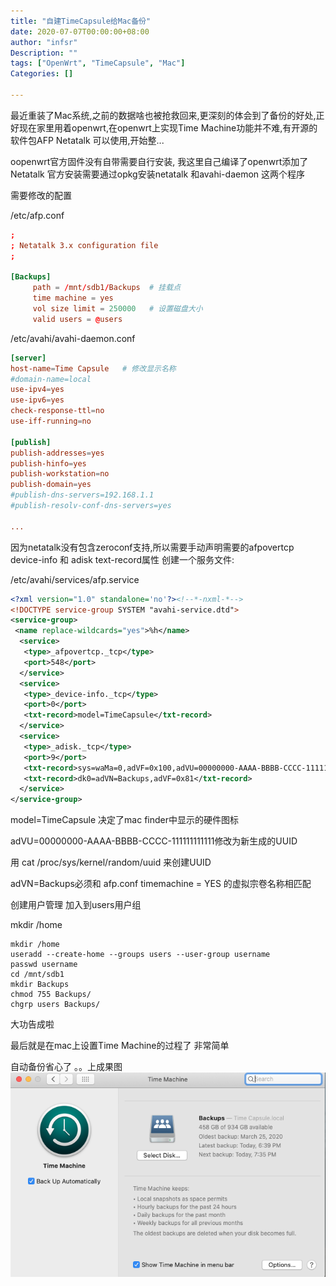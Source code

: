 ```yaml
---
title: "自建TimeCapsule给Mac备份"
date: 2020-07-07T00:00:00+08:00
author: "infsr"
Description: ""
tags: ["OpenWrt", "TimeCapsule", "Mac"]
Categories: []

---
```



  最近重装了Mac系统,之前的数据啥也被抢救回来,更深刻的体会到了备份的好处,正好现在家里用着openwrt,在openwrt上实现Time Machine功能并不难,有开源的软件包AFP Netatalk 可以使用,开始整...

<!--more-->

  oopenwrt官方固件没有自带需要自行安装, 我这里自己编译了openwrt添加了Netatalk 官方安装需要通过opkg安装netatalk 和avahi-daemon 这两个程序



需要修改的配置

/etc/afp.conf

```toml
;
; Netatalk 3.x configuration file
;

[Backups]
     path = /mnt/sdb1/Backups  # 挂载点
     time machine = yes
     vol size limit = 250000   # 设置磁盘大小
     valid users = @users
```

/etc/avahi/avahi-daemon.conf

```toml
[server]
host-name=Time Capsule   # 修改显示名称
#domain-name=local
use-ipv4=yes
use-ipv6=yes
check-response-ttl=no
use-iff-running=no

[publish]
publish-addresses=yes
publish-hinfo=yes
publish-workstation=no
publish-domain=yes
#publish-dns-servers=192.168.1.1
#publish-resolv-conf-dns-servers=yes

...
```

因为netatalk没有包含zeroconf支持,所以需要手动声明需要的afpovertcp device-info 和 adisk text-record属性 创建一个服务文件:

/etc/avahi/services/afp.service

```xml
<?xml version="1.0" standalone='no'?><!--*-nxml-*-->
<!DOCTYPE service-group SYSTEM "avahi-service.dtd">
<service-group>
 <name replace-wildcards="yes">%h</name>
  <service>
   <type>_afpovertcp._tcp</type>
   <port>548</port>
  </service>
  <service>
   <type>_device-info._tcp</type>
   <port>0</port>
   <txt-record>model=TimeCapsule</txt-record>
  </service>
  <service>
   <type>_adisk._tcp</type>
   <port>9</port>
   <txt-record>sys=waMa=0,adVF=0x100,adVU=00000000-AAAA-BBBB-CCCC-111111111111</txt-record>
   <txt-record>dk0=adVN=Backups,adVF=0x81</txt-record>
  </service>
</service-group>
```

model=TimeCapsule 决定了mac finder中显示的硬件图标

adVU=00000000-AAAA-BBBB-CCCC-111111111111修改为新生成的UUID

用 cat /proc/sys/kernel/random/uuid 来创建UUID

adVN=Backups必须和 afp.conf timemachine = YES 的虚拟宗卷名称相匹配



创建用户管理 加入到users用户组

mkdir /home

```shell
mkdir /home
useradd --create-home --groups users --user-group username
passwd username
cd /mnt/sdb1
mkdir Backups
chmod 755 Backups/
chgrp users Backups/
```

大功告成啦

最后就是在mac上设置Time Machine的过程了 非常简单 

自动备份省心了 。。上成果图![](https://raw.githubusercontent.com/1nfsr/content/image-hosting/20200707190042.png)